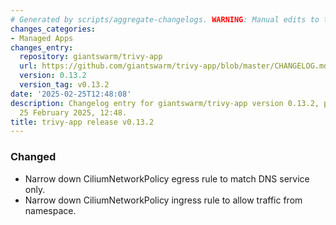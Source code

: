 ```yaml
---
# Generated by scripts/aggregate-changelogs. WARNING: Manual edits to this files will be overwritten.
changes_categories:
- Managed Apps
changes_entry:
  repository: giantswarm/trivy-app
  url: https://github.com/giantswarm/trivy-app/blob/master/CHANGELOG.md#0132---2025-02-25
  version: 0.13.2
  version_tag: v0.13.2
date: '2025-02-25T12:48:08'
description: Changelog entry for giantswarm/trivy-app version 0.13.2, published on
  25 February 2025, 12:48.
title: trivy-app release v0.13.2
---
```


### Changed
- Narrow down CiliumNetworkPolicy egress rule to match DNS service only.
- Narrow down CiliumNetworkPolicy ingress rule to allow traffic from namespace.
